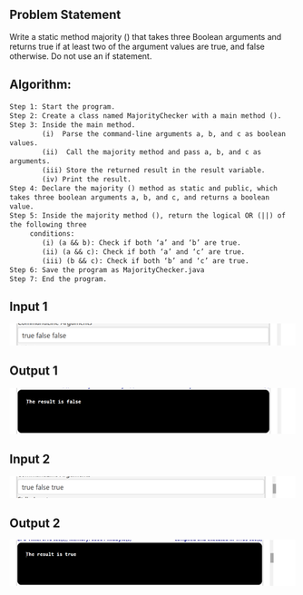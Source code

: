 ## Problem Statement

Write a static method majority () that takes three Boolean arguments and returns true if at least two of the argument values are true, and false otherwise. Do not use an if statement.


## Algorithm:

    Step 1:	Start the program.
	Step 2: Create a class named MajorityChecker with a main method ().
	Step 3: Inside the main method.
			(i)  Parse the command-line arguments a, b, and c as boolean values.
			(ii)  Call the majority method and pass a, b, and c as arguments. 
			(iii) Store the returned result in the result variable.
			(iv) Print the result.
	Step 4: Declare the majority () method as static and public, which takes three boolean arguments a, b, and c, and returns a boolean value.
	Step 5: Inside the majority method (), return the logical OR (||) of the following three 
	     conditions:
			(i) (a && b): Check if both ‘a’ and ‘b’ are true.
			(ii) (a && c): Check if both ‘a’ and ‘c’ are true.
			(iii) (b && c): Check if both ‘b’ and ‘c’ are true.
	Step 6: Save the program as MajorityChecker.java
	Step 7: End the program.



## Input 1

![Alt text](image-38.png)

## Output 1

![Alt text](image-39.png)

## Input 2

![Alt text](image-40.png)

## Output 2

![Alt text](image-41.png)
